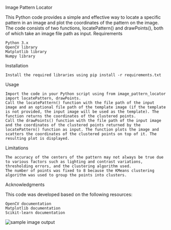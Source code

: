 Image Pattern Locator

This Python code provides a simple and effective way to locate a specific pattern in an image and plot the coordinates of the pattern on the image. The code consists of two functions, locatePattern() and drawPoints(), both of which take an image file path as input.
Requirements

    Python 3.x
    OpenCV library
    Matplotlib library
    Numpy library

Installation

    Install the required libraries using pip install -r requirements.txt

Usage

    Import the code in your Python script using from image_pattern_locator import locatePattern, drawPoints.
    Call the locatePattern() function with the file path of the input image and an optional file path of the template image (if the template is not provided, the input image will be used as the template). The function returns the coordinates of the clustered points.
    Call the drawPoints() function with the file path of the input image and the coordinates of the clustered points returned by the locatePattern() function as input. The function plots the image and scatters the coordinates of the clustered points on top of it. The resulting plot is displayed.


Limitations

    The accuracy of the centers of the pattern may not always be true due to various factors such as lighting and contrast variations, thresholding errors, and the clustering algorithm used.
    The number of points was fixed to 8 because the KMeans clustering algorithm was used to group the points into clusters.

Acknowledgments

This code was developed based on the following resources:

    OpenCV documentation
    Matplotlib documentation
    Scikit-learn documentation


![sample image output](https://github.com/thehamzza/DIP-Project-Plus-Sign-Detection/assets/45312947/f9f310f6-9c8c-4705-80d4-5f8e74a875e3)

